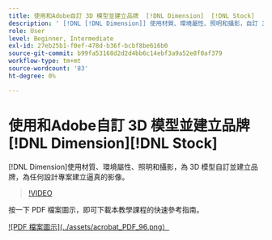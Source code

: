 ```yaml
---
title: 使用和Adobe自訂 3D 模型並建立品牌  [!DNL Dimension]  [!DNL Stock]
description: ' [!DNL [!DNL Dimension]] 使用材質、環境屬性、照明和攝影，自訂 3D 模型並建立品牌，為任何設計專案建立逼真的影像'
role: User
level: Beginner, Intermediate
exl-id: 27eb25b1-f0ef-478d-b36f-bcbf8be616b0
source-git-commit: b99fa53168d2d2d4bb6c14ebf3a9a52e8f0af379
workflow-type: tm+mt
source-wordcount: '83'
ht-degree: 0%

---
```


# 使用和Adobe自訂 3D 模型並建立品牌 [!DNL Dimension][!DNL Stock]

[!DNL Dimension]使用材質、環境屬性、照明和攝影，為 3D 模型自訂並建立品牌，為任何設計專案建立逼真的影像。

>[!VIDEO](https://video.tv.adobe.com/v/331005?hidetitle=true)

按一下 PDF 檔案圖示，即可下載本教學課程的快速參考指南。

[![PDF 檔案圖示](../assets/acrobat_PDF_96.png）](../quick-reference/SkiptheShootGettheShot.pdf)
